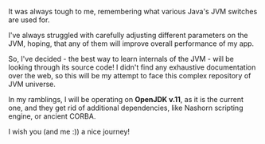 It was always tough to me, remembering what various Java's JVM switches are used for. 

I've always struggled with carefully adjusting different parameters on the JVM, hoping, that any of them will improve overall performance of my app.

So, I've decided - the best way to learn internals of the JVM - will be looking through its source code! 
I didn't find any exhaustive documentation over the web, so this will be my attempt to face this complex repository of JVM universe.

In my ramblings, I will be operating on **OpenJDK v.11**, as it is the current one, and they get rid of additional dependencies, like
Nashorn scripting engine, or ancient CORBA.

I wish you (and me :)) a nice journey!
